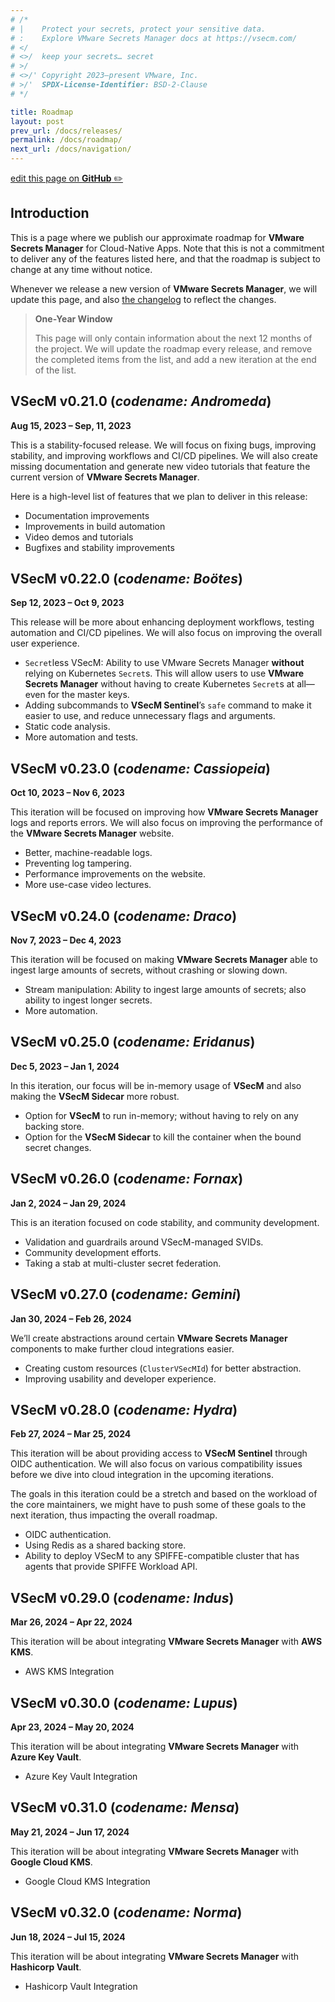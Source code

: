 ```yaml
---
# /*
# |    Protect your secrets, protect your sensitive data.
# :    Explore VMware Secrets Manager docs at https://vsecm.com/
# </
# <>/  keep your secrets… secret
# >/
# <>/' Copyright 2023–present VMware, Inc.
# >/'  SPDX-License-Identifier: BSD-2-Clause
# */

title: Roadmap
layout: post
prev_url: /docs/releases/
permalink: /docs/roadmap/
next_url: /docs/navigation/
---
```


<p class="github-button"
><a href="https://github.com/vmware-tanzu/secrets-manager/blob/main/docs/_pages/0007-roadmap.md"
>edit this page on <strong>GitHub</strong> ✏️</a></p>

## Introduction

This is a page where we publish our approximate roadmap for **VMware Secrets
Manager** for Cloud-Native Apps. Note that this is not a commitment to deliver
any of the features listed here, and that the roadmap is subject to change at
any time without notice.

Whenever we release a new version of **VMware Secrets Manager**, we will update
this page, and also [the changelog](/docs/changelog/) to reflect the changes.

> **One-Year Window**
> 
> This page will only contain information about the next 12 months of the
> project. We will update the roadmap every release, and remove the completed
> items from the list, and add a new iteration at the end of the list.

## VSecM v0.21.0 (*codename: Andromeda*)

**Aug 15, 2023 – Sep, 11, 2023** 

This is a stability-focused release. We will focus on fixing bugs, improving
stability, and improving workflows and CI/CD pipelines. We will also create
missing documentation and generate new video tutorials that feature the current
version of **VMware Secrets Manager**.

Here is a high-level list of features that we plan to deliver in this release:

* Documentation improvements
* Improvements in build automation
* Video demos and tutorials
* Bugfixes and stability improvements

## VSecM v0.22.0 (*codename: Boötes*) 

**Sep 12, 2023 – Oct 9, 2023**

This release will be more about enhancing deployment workflows, testing automation
and CI/CD pipelines. We will also focus on improving the overall user experience.

* `Secret`less VSecM: Ability to use VMware Secrets Manager **without** relying
  on Kubernetes `Secret`s. This will allow users to use **VMware Secrets Manager**
  without having to create Kubernetes `Secret`s at all—even for the master keys.
* Adding subcommands to **VSecM Sentinel**’s `safe` command to make it easier
  to use, and reduce unnecessary flags and arguments.
* Static code analysis.
* More automation and tests.

## VSecM v0.23.0 (*codename: Cassiopeia*) 

**Oct 10, 2023 – Nov 6, 2023**

This iteration will be focused on improving how **VMware Secrets Manager** 
logs and reports errors. We will also focus on improving the performance of the
**VMware Secrets Manager** website.

* Better, machine-readable logs.
* Preventing log tampering.
* Performance improvements on the website.
* More use-case video lectures.

## VSecM v0.24.0 (*codename: Draco*) 

**Nov 7, 2023 – Dec 4, 2023**

This iteration will be focused on making **VMware Secrets Manager** able to 
ingest large amounts of secrets, without crashing or slowing down.

* Stream manipulation: Ability to ingest large amounts of secrets; also 
  ability to ingest longer secrets.
* More automation.

## VSecM v0.25.0 (*codename: Eridanus*) 

**Dec 5, 2023 – Jan 1, 2024**

In this iteration, our focus will be in-memory usage of **VSecM** and also making
the **VSecM Sidecar** more robust.

* Option for **VSecM** to run in-memory; without having to rely on any backing store.
* Option for the **VSecM Sidecar** to kill the container when the bound secret changes.

## VSecM v0.26.0 (*codename: Fornax*) 

**Jan 2, 2024 – Jan 29, 2024**

This is an iteration focused on code stability, and community development.

* Validation and guardrails around VSecM-managed SVIDs.
* Community development efforts.
* Taking a stab at multi-cluster secret federation.

## VSecM v0.27.0 (*codename: Gemini*) 

**Jan 30, 2024 – Feb 26, 2024**

We’ll create abstractions around certain **VMware Secrets Manager** components
to make further cloud integrations easier.

* Creating custom resources (`ClusterVSecMId`) for better abstraction.
* Improving usability and developer experience.

## VSecM v0.28.0 (*codename: Hydra*) 

**Feb 27, 2024 – Mar 25, 2024**

This iteration will be about providing access to **VSecM Sentinel** through
OIDC authentication. We will also focus on various compatibility issues before
we dive into cloud integration in the upcoming iterations.

The goals in this iteration could be a stretch and based on the workload of
the core maintainers, we might have to push some of these goals to the next
iteration, thus impacting the overall roadmap.

* OIDC authentication.
* Using Redis as a shared backing store.
* Ability to deploy VSecM to any SPIFFE-compatible cluster that has agents
  that provide SPIFFE Workload API.

## VSecM v0.29.0 (*codename: Indus*) 

**Mar 26, 2024 – Apr 22, 2024**

This iteration will be about integrating **VMware Secrets Manager** with
**AWS KMS**.

* AWS KMS Integration

## VSecM v0.30.0 (*codename: Lupus*) 

**Apr 23, 2024 – May 20, 2024**

This iteration will be about integrating **VMware Secrets Manager** with
**Azure Key Vault**.

* Azure Key Vault Integration

## VSecM v0.31.0 (*codename: Mensa*) 

**May 21, 2024 – Jun 17, 2024**

This iteration will be about integrating **VMware Secrets Manager** with
**Google Cloud KMS**.

* Google Cloud KMS Integration

## VSecM v0.32.0 (*codename: Norma*) 

**Jun 18, 2024 – Jul 15, 2024**

This iteration will be about integrating **VMware Secrets Manager** with
**Hashicorp Vault**.

* Hashicorp Vault Integration